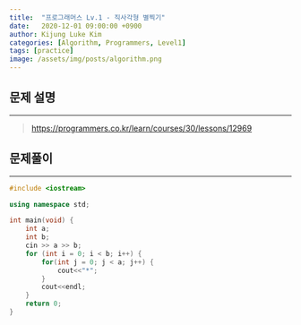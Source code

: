 ```yaml
---
title:  "프로그래머스 Lv.1 - 직사각형 별찍기"
date:   2020-12-01 09:00:00 +0900
author: Kijung Luke Kim
categories: [Algorithm, Programmers, Level1]
tags: [practice]
image: /assets/img/posts/algorithm.png
---
```


## 문제 설명
---

> https://programmers.co.kr/learn/courses/30/lessons/12969

## 문제풀이
---

```cpp
#include <iostream>

using namespace std;

int main(void) {
    int a;
    int b;
    cin >> a >> b;
    for (int i = 0; i < b; i++) {
        for(int j = 0; j < a; j++) {
            cout<<"*";
        }
        cout<<endl;
    }
    return 0;
}
```
